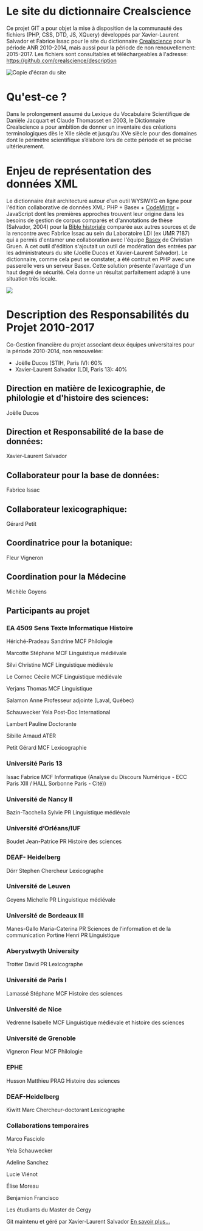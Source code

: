 # Le site du dictionnaire Crealscience

Ce projet GIT a pour objet la mise à disposition de la communauté des fichiers (PHP, CSS, DTD, JS, XQuery) développés par Xavier-Laurent Salvador et Fabrice Issac pour le site du dictionnaire [Crealscience](http://www.agence-nationale-recherche.fr/?Projet=ANR-10-CREA-0007) pour la période ANR 2010-2014, mais aussi pour la période de non renouvellement: 2015-2017. Les fichiers sont consultables et téléchargeables à l'adresse: [https://github.com/crealscience/description ](https://github.com/crealscience/description)

![Copie d'écran du site](https://github.com/crealscience/webSite/blob/master/copieEcran.png?raw=true)

# Qu'est-ce ?

Dans le prolongement assumé du Lexique du Vocabulaire Scientifique de Danièle Jacquart et Claude Thomasset en 2003, le Dictionnaire Crealscience a pour ambition de donner un inventaire des créations terminologiques dès le XIIe siècle et jusqu’au XVe siècle pour des domaines dont le périmètre scientifique s’élabore lors de cette période et se précise ultérieurement.

# Enjeu de représentation des données XML

Le dictionnaire était architecturé autour d'un outil WYSIWYG en ligne pour l'édition collaborative de données XML: PHP + Basex + [CodeMirror](https://codemirror.net) + JavaScript dont les premières approches trouvent leur origine dans les besoins de gestion de corpus comparés et d'annotations de thèse (Salvador, 2004) pour la [Bible historiale](http://www.biblehistoriale.fr) comparée aux autres sources et de la rencontre avec Fabrice Issac au sein du Laboratoire LDI (ex UMR 7187) qui a permis d'entamer une collaboration avec l'équipe [Basex](http://www.basex.org) de Christian Gruen. A cet outil d'édition s'ajoutait un outil de modération des entrées par les administrateurs du site (Joëlle Ducos et Xavier-Laurent Salvador). Le dictionnaire, comme cela peut se constater, a été contruit en PHP avec une passerelle vers un serveur Basex. Cette solution présente l'avantage d'un haut degré de sécurité. Cela donne un résultat parfaitement adapté à une situation très locale.

![](https://github.com/crealscience/webSite/blob/master/design/edit.png?raw=true)

# Description des Responsabilités du Projet 2010-2017

Co-Gestion financière du projet associant deux équipes universitaires pour la période 2010-2014, non renouvelée:

- Joëlle Ducos (STIH, Paris IV): 60%
- Xavier-Laurent Salvador (LDI, Paris 13): 40%

## Direction en matière de lexicographie, de philologie et d'histoire des sciences:
Joëlle Ducos 

## Direction et Responsabilité de la base de données:
Xavier-Laurent Salvador 

## Collaborateur pour la base de données:
Fabrice Issac 

## Collaborateur lexicographique:
Gérard Petit 

## Coordinatrice pour la botanique:
Fleur Vigneron 

## Coordination pour la Médecine
Michèle Goyens 

## Participants au projet

### EA 4509 Sens Texte Informatique Histoire
Hériché-Pradeau Sandrine MCF Philologie

Marcotte Stéphane MCF Linguistique médiévale

Silvi Christine MCF Linguistique médiévale

Le Cornec Cécile MCF Linguistique médiévale

Verjans Thomas MCF Linguistique

Salamon Anne Professeur adjointe (Laval, Québec)

Schauwecker Yela Post-Doc International

Lambert Pauline Doctorante

Sibille Arnaud ATER

Petit Gérard MCF Lexicographie

### Université Paris 13
Issac Fabrice MCF Informatique (Analyse du Discours Numérique - ECC Paris XIII / HALL Sorbonne Paris - Cité))

### Université de Nancy II
Bazin-Tacchella Sylvie PR Linguistique médiévale

### Université d’Orléans/IUF
Boudet Jean-Patrice PR Histoire des sciences

### DEAF- Heidelberg
Dörr Stephen Chercheur Lexicographe

### Université de Leuven
Goyens Michelle PR Linguistique médiévale

### Université de Bordeaux III
Manes-Gallo Maria-Caterina PR Sciences de l’information et de la communication
Portine Henri PR Linguistique

### Aberystwyth University
Trotter David PR Lexicographe

### Université de Paris I
Lamassé Stéphane MCF Histoire des sciences

### Université de Nice
Vedrenne Isabelle MCF Linguistique médiévale et histoire des sciences

### Université de Grenoble
Vigneron Fleur MCF Philologie

### EPHE
Husson Matthieu PRAG Histoire des sciences

### DEAF-Heidelberg
Kiwitt Marc Chercheur-doctorant Lexicographe

### Collaborations temporaires
Marco Fasciolo

Yela Schauwecker

Adeline Sanchez

Lucie Viénot

Élise Moreau

Benjamion Francisco

Les étudiants du Master de Cergy



Git maintenu et géré par Xavier-Laurent Salvador 
[En savoir plus...](https://github.com/crealscience/description)


